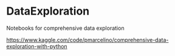 # DataExploration
Notebooks for comprehensive data exploration



https://www.kaggle.com/code/pmarcelino/comprehensive-data-exploration-with-python
